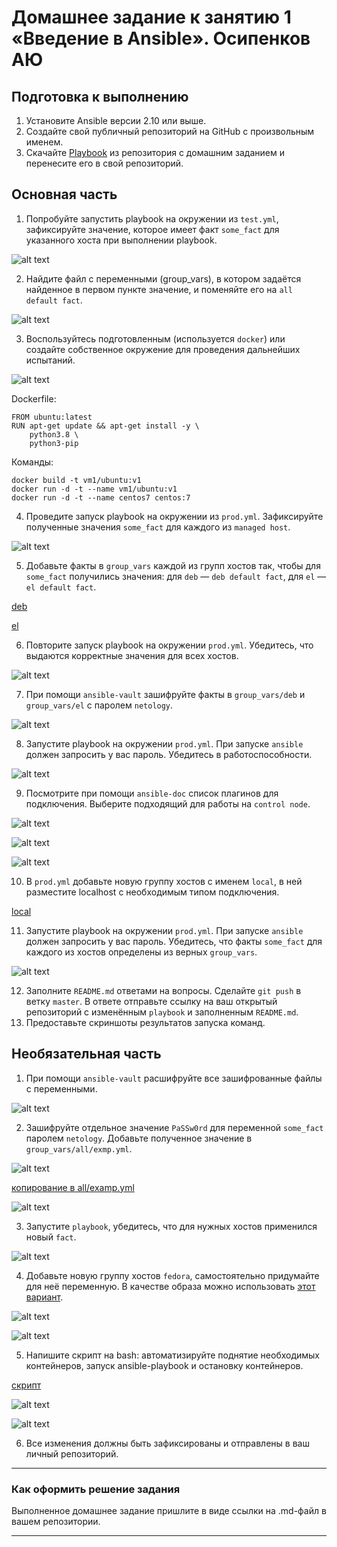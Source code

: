 # Домашнее задание к занятию 1 «Введение в Ansible». Осипенков АЮ

## Подготовка к выполнению

1. Установите Ansible версии 2.10 или выше.
2. Создайте свой публичный репозиторий на GitHub с произвольным именем.
3. Скачайте [Playbook](./playbook/) из репозитория с домашним заданием и перенесите его в свой репозиторий.

## Основная часть

1. Попробуйте запустить playbook на окружении из `test.yml`, зафиксируйте значение, которое имеет факт `some_fact` для указанного хоста при выполнении playbook.  

![alt text](https://github.com/Kovrei/devops-netology/blob/main/ansible/01-base/img/1.1.JPG)

2. Найдите файл с переменными (group_vars), в котором задаётся найденное в первом пункте значение, и поменяйте его на `all default fact`.  

![alt text](https://github.com/Kovrei/devops-netology/blob/main/ansible/01-base/img/1.2.JPG)

3. Воспользуйтесь подготовленным (используется `docker`) или создайте собственное окружение для проведения дальнейших испытаний.  

![alt text](https://github.com/Kovrei/devops-netology/blob/main/ansible/01-base/img/1.3.JPG)  

Dockerfile:
```
FROM ubuntu:latest
RUN apt-get update && apt-get install -y \
    python3.8 \
    python3-pip
```
Команды:
```
docker build -t vm1/ubuntu:v1
docker run -d -t --name vm1/ubuntu:v1
docker run -d -t --name centos7 centos:7

```
4. Проведите запуск playbook на окружении из `prod.yml`. Зафиксируйте полученные значения `some_fact` для каждого из `managed host`.  

![alt text](https://github.com/Kovrei/devops-netology/blob/main/ansible/01-base/img/1.4.JPG?raw=true)

5. Добавьте факты в `group_vars` каждой из групп хостов так, чтобы для `some_fact` получились значения: для `deb` — `deb default fact`, для `el` — `el default fact`.  

[deb](https://github.com/Kovrei/devops-netology/blob/main/ansible/01-base/playbook/group_vars/deb/examp.yml)

[el](https://github.com/Kovrei/devops-netology/blob/main/ansible/01-base/playbook/group_vars/el/examp.yml)

6.  Повторите запуск playbook на окружении `prod.yml`. Убедитесь, что выдаются корректные значения для всех хостов.  

![alt text](https://github.com/Kovrei/devops-netology/blob/main/ansible/01-base/img/1.6.JPG?raw=true)

7. При помощи `ansible-vault` зашифруйте факты в `group_vars/deb` и `group_vars/el` с паролем `netology`.  

![alt text](https://github.com/Kovrei/devops-netology/blob/main/ansible/01-base/img/1.7.JPG?raw=true)

8. Запустите playbook на окружении `prod.yml`. При запуске `ansible` должен запросить у вас пароль. Убедитесь в работоспособности.  

![alt text](https://github.com/Kovrei/devops-netology/blob/main/ansible/01-base/img/1.8.JPG?raw=true)

9. Посмотрите при помощи `ansible-doc` список плагинов для подключения. Выберите подходящий для работы на `control node`.  

![alt text](https://github.com/Kovrei/devops-netology/blob/main/ansible/01-base/img/1.9.1.JPG?raw=true)

![alt text](https://github.com/Kovrei/devops-netology/blob/main/ansible/01-base/img/1.9.2.JPG?raw=true)

![alt text](https://github.com/Kovrei/devops-netology/blob/main/ansible/01-base/img/1.9.3.JPG?raw=true)

10. В `prod.yml` добавьте новую группу хостов с именем  `local`, в ней разместите localhost с необходимым типом подключения.   

[local](https://github.com/Kovrei/devops-netology/blob/main/ansible/01-base/playbook/inventory/prod.yml)

11. Запустите playbook на окружении `prod.yml`. При запуске `ansible` должен запросить у вас пароль. Убедитесь, что факты `some_fact` для каждого из хостов определены из верных `group_vars`.   

![alt text](https://github.com/Kovrei/devops-netology/blob/main/ansible/01-base/img/1.10.JPG?raw=true)

12. Заполните `README.md` ответами на вопросы. Сделайте `git push` в ветку `master`. В ответе отправьте ссылку на ваш открытый репозиторий с изменённым `playbook` и заполненным `README.md`.  
13. Предоставьте скриншоты результатов запуска команд.

## Необязательная часть

1. При помощи `ansible-vault` расшифруйте все зашифрованные файлы с переменными.  

![alt text](https://github.com/Kovrei/devops-netology/blob/main/ansible/01-base/img/1.11.JPG?raw=true)

2. Зашифруйте отдельное значение `PaSSw0rd` для переменной `some_fact` паролем `netology`. Добавьте полученное значение в `group_vars/all/exmp.yml`.  

![alt text](https://github.com/Kovrei/devops-netology/blob/main/ansible/01-base/img/1.12.1.JPG?raw=true)

[копирование в all/examp.yml](https://github.com/Kovrei/devops-netology/blob/main/ansible/01-base/playbook/group_vars/all/examp.yml)

![alt text](https://github.com/Kovrei/devops-netology/blob/main/ansible/01-base/img/1.12.2.JPG?raw=true)

3. Запустите `playbook`, убедитесь, что для нужных хостов применился новый `fact`.  

![alt text](https://github.com/Kovrei/devops-netology/blob/main/ansible/01-base/img/1.13.JPG?raw=true)

4. Добавьте новую группу хостов `fedora`, самостоятельно придумайте для неё переменную. В качестве образа можно использовать [этот вариант](https://hub.docker.com/r/pycontribs/fedora).  

![alt text](https://github.com/Kovrei/devops-netology/blob/main/ansible/01-base/img/1.14.1.JPG?raw=true)

![alt text](https://github.com/Kovrei/devops-netology/blob/main/ansible/01-base/img/1.14.2.JPG?raw=true)

5. Напишите скрипт на bash: автоматизируйте поднятие необходимых контейнеров, запуск ansible-playbook и остановку контейнеров.  

[скрипт](https://github.com/Kovrei/devops-netology/blob/main/ansible/01-base/scrypt.sh)

![alt text](https://github.com/Kovrei/devops-netology/blob/main/ansible/01-base/img/1.15.1.JPG?raw=true)

![alt text](https://github.com/Kovrei/devops-netology/blob/main/ansible/01-base/img/1.15.2.JPG?raw=true)

6. Все изменения должны быть зафиксированы и отправлены в ваш личный репозиторий.
---

### Как оформить решение задания

Выполненное домашнее задание пришлите в виде ссылки на .md-файл в вашем репозитории.

---
